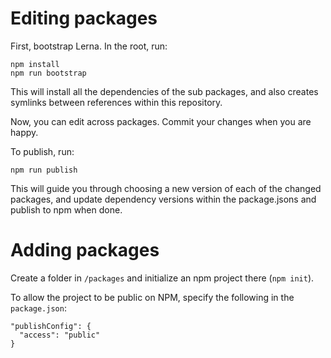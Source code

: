 # Editing packages

First, bootstrap Lerna. In the root, run:

```
npm install
npm run bootstrap
```

This will install all the dependencies of the sub packages, and also creates symlinks between references within this repository.

Now, you can edit across packages. Commit your changes when you are happy.

To publish, run:

```
npm run publish
```

This will guide you through choosing a new version of each of the changed packages, and update dependency versions within the package.jsons and publish to npm when done.

# Adding packages

Create a folder in `/packages` and initialize an npm project there (`npm init`).

To allow the project to be public on NPM, specify the following in the `package.json`:

```
"publishConfig": {
  "access": "public"
}

```
